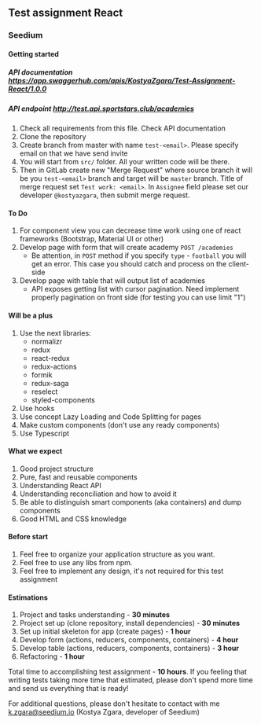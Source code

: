 ## Test assignment React
### Seedium

#### Getting started
##### API documentation https://app.swaggerhub.com/apis/KostyaZgara/Test-Assignment-React/1.0.0
##### API endpoint http://test.api.sportstars.club/academies

1. Check all requirements from this file. Check API documentation
1. Clone the repository
1. Create branch from master with name `test-<email>`. Please specify email on that we have send invite
1. You will start from `src/` folder. All your written code will be there.
1. Then in GitLab create new "Merge Request" where source branch it will be you `test-<email>` branch and target will be `master` branch. Title of merge request set `Test work: <email>`. In `Assignee` field please set our developer `@kostyazgara`, then submit merge request.

#### To Do

1. For component view you can decrease time work using one of react frameworks (Bootstrap, Material UI or other)
1. Develop page with form that will create academy `POST /academies`
    - Be attention, in `POST` method if you specify `type` - `football` you will get an error. This case you should catch and process on the client-side
1. Develop page with table that will output list of academies
    - API exposes getting list with cursor pagination. Need implement properly pagination on front side (for testing you can use limit "1")

#### Will be a plus

1. Use the next libraries:
    - normalizr
    - redux
    - react-redux
    - redux-actions
    - formik
    - redux-saga
    - reselect
    - styled-components
1. Use hooks
1. Use concept Lazy Loading and Code Splitting for pages
1. Make custom components (don't use any ready components)
1. Use Typescript

#### What we expect

1. Good project structure
1. Pure, fast and reusable components
1. Understanding React API
1. Understanding reconciliation and how to avoid it
1. Be able to distinguish smart components (aka containers) and dump components
1. Good HTML and CSS knowledge

#### Before start

1. Feel free to organize your application structure as you want.
1. Feel free to use any libs from npm.
1. Feel free to implement any design, it's not required for this test assignment

#### Estimations

1. Project and tasks understanding - **30 minutes**
1. Project set up (clone repository, install dependencies) - **30 minutes**
1. Set up initial skeleton for app (create pages) - **1 hour**
1. Develop form (actions, reducers, components, containers) - **4 hour**
1. Develop table (actions, reducers, components, containers) - **3 hour**
1. Refactoring - **1 hour**

Total time to accomplishing test assignment - **10 hours**.
If you feeling that writing tests taking more time that estimated, please don't spend more time and send us everything that is ready!

For additional questions, please don't hesitate to contact with me [k.zgara@seedium.io](mailto:k.zgara@seedium.io) (Kostya Zgara, developer of Seedium)
